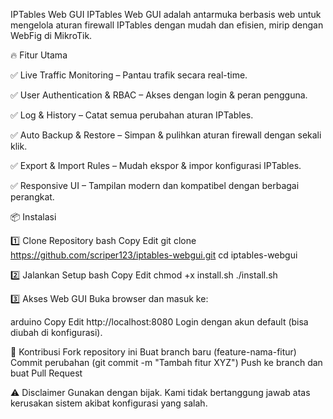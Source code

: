 IPTables Web GUI
IPTables Web GUI adalah antarmuka berbasis web 
untuk mengelola aturan firewall IPTables dengan mudah dan efisien, 
mirip dengan WebFig di MikroTik.

🔥 Fitur Utama

✅ Live Traffic Monitoring – Pantau trafik secara real-time.

✅ User Authentication & RBAC – Akses dengan login & peran pengguna.

✅ Log & History – Catat semua perubahan aturan IPTables.

✅ Auto Backup & Restore – Simpan & pulihkan aturan firewall dengan sekali klik.

✅ Export & Import Rules – Mudah ekspor & impor konfigurasi IPTables.

✅ Responsive UI – Tampilan modern dan kompatibel dengan berbagai perangkat.


📦 Instalasi

1️⃣ Clone Repository
bash
Copy
Edit
git clone https://github.com/scriper123/iptables-webgui.git
cd iptables-webgui

2️⃣ Jalankan Setup
bash
Copy
Edit
chmod +x install.sh
./install.sh

3️⃣ Akses Web GUI
Buka browser dan masuk ke:

arduino
Copy
Edit
http://localhost:8080
Login dengan akun default (bisa diubah di konfigurasi).

🤝 Kontribusi
Fork repository ini
Buat branch baru (feature-nama-fitur)
Commit perubahan (git commit -m "Tambah fitur XYZ")
Push ke branch dan buat Pull Request

⚠️ Disclaimer
Gunakan dengan bijak. Kami tidak bertanggung jawab atas kerusakan sistem akibat konfigurasi yang salah.
